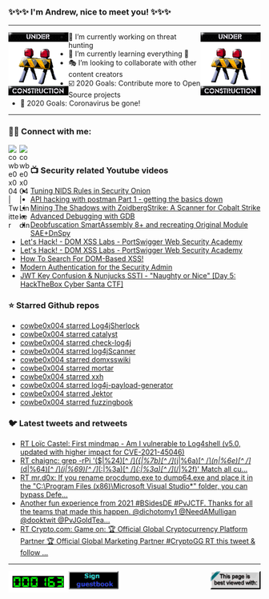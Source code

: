 ### ✨✨✨ I'm Andrew, nice to meet you! ✨✨✨

---
<img align="left" width="120px" src="https://raw.githubusercontent.com/cowbe0x004/cowbe0x004/master/images/image004.gif" />
<img align="right" width="120px" src="https://raw.githubusercontent.com/cowbe0x004/cowbe0x004/master/images/image004.gif" />

- 📖 I’m currently working on threat hunting
- 📘 I’m currently learning everything 🤣
- 🎭 I’m looking to collaborate with other content creators
- ☑️ 2020 Goals: Contribute more to Open Source projects
- 🦠 2020 Goals: Coronavirus be gone!

---

### 🤝🏽 Connect with me:
[<img align="left" alt="cowbe0x004 | Twitter" width="22px" src="https://cdn.jsdelivr.net/npm/simple-icons@v3/icons/twitter.svg" />][twitter]
[<img align="left" alt="cowbe0x004 | LinkedIn" width="22px" src="https://cdn.jsdelivr.net/npm/simple-icons@v3/icons/linkedin.svg" />][linkedin]

<!--
[<img align="left" alt="cowbe0x004.com" width="22px" src="https://raw.githubusercontent.com/iconic/open-iconic/master/svg/globe.svg" />][website]
[<img align="left" alt="cowbe0x004 | YouTube" width="22px" src="https://cdn.jsdelivr.net/npm/simple-icons@v3/icons/youtube.svg" />][youtube]
[<img align="left" alt="cowbe0x004 | Instagram" width="22px" src="https://cdn.jsdelivr.net/npm/simple-icons@v3/icons/instagram.svg" />][instagram]
-->

<br />

### 📺 Security related Youtube videos
<!-- YOUTUBE:START -->
- [Tuning NIDS Rules in Security Onion](https://www.youtube.com/watch?v=GQObGTcFl-4)
- [API hacking with postman Part 1 - getting the basics down](https://www.youtube.com/watch?v=rdxVgV8dOnQ)
- [Mining The Shadows with ZoidbergStrike: A Scanner for Cobalt Strike](https://www.youtube.com/watch?v=MWr6bvrrYHQ)
- [Advanced Debugging with GDB](https://www.youtube.com/watch?v=Rudz-uSdWHM)
- [Deobfuscation SmartAssembly 8+ and recreating Original Module SAE+DnSpy](https://www.youtube.com/watch?v=vpdiO44Gsw8)
- [Let&#39;s Hack! - DOM XSS Labs - PortSwigger Web Security Academy](https://www.youtube.com/watch?v=-5uhv9orAhQ)
- [Let&#39;s Hack! - DOM XSS Labs - PortSwigger Web Security Academy](https://www.youtube.com/watch?v=-5uhv9orAhQ)
- [How To Search For DOM-Based XSS!](https://www.youtube.com/watch?v=ojiOCfg-FXU)
- [Modern Authentication for the Security Admin](https://www.youtube.com/watch?v=KiHLtmcYuUA)
- [JWT Key Confusion &amp; Nunjucks SSTI - &quot;Naughty or Nice&quot; [Day 5: HackTheBox Cyber Santa CTF]](https://www.youtube.com/watch?v=tV7C6HSrtm4)
<!-- YOUTUBE:END -->

### ⭐ Starred Github repos
<!-- GITHUB_STAR:START -->
- [cowbe0x004 starred Log4jSherlock](https://github.com/Maelstromage/Log4jSherlock)
- [cowbe0x004 starred catalyst](https://github.com/SecurityBrewery/catalyst)
- [cowbe0x004 starred check-log4j](https://github.com/yahoo/check-log4j)
- [cowbe0x004 starred log4jScanner](https://github.com/proferosec/log4jScanner)
- [cowbe0x004 starred domxsswiki](https://github.com/wisec/domxsswiki)
- [cowbe0x004 starred mortar](https://github.com/0xsp-SRD/mortar)
- [cowbe0x004 starred xxh](https://github.com/xxh/xxh)
- [cowbe0x004 starred log4j-payload-generator](https://github.com/woodpecker-appstore/log4j-payload-generator)
- [cowbe0x004 starred Jektor](https://github.com/FULLSHADE/Jektor)
- [cowbe0x004 starred fuzzingbook](https://github.com/uds-se/fuzzingbook)
<!-- GITHUB_STAR:END -->

### 🐦 Latest tweets and retweets
<!-- TWEETS:START -->
- [RT Loïc Castel: First mindmap - Am I vulnerable to Log4shell &lpar;v5.0, updated with higher impact for CVE-2021-45046&rpar;](https://twitter.com/Dick_Reverse/status/1471957167213318149)
- [RT chaignc: grep -rPi &#39;&lpar;\$|%24&rpar;[^ /]*&lpar;{|%7b&rpar;[^ /]*&lpar;j|%6a&rpar;[^ /]*&lpar;n|%6e&rpar;[^ /]*&lpar;d|%64&rpar;[^ /]*&lpar;i|%69&rpar;[^ /]*&lpar;:|%3a&rpar;[^ /]*&lpar;:|%3a&rpar;[^ /]*&lpar;/|%2f&rpar;&#39;  Match all cu...](https://twitter.com/chaignc/status/1470371365693886466)
- [RT mr.d0x: If you rename procdump.exe to dump64.exe and place it in the &quot;C:\Program Files &lpar;x86&rpar;\Microsoft Visual Studio\*&quot; folder, you can bypass Defe...](https://twitter.com/mrd0x/status/1460597833917251595)
- [Another fun experience from 2021 #BSidesDE #PvJCTF. Thanks for all the teams that made this happen. @dichotomy1  @NeedAMulligan  @dooktwit @PvJGoldTea...](https://twitter.com/cowbe0x004/status/1459634829448957958)
- [RT Crypto.com: Game on:  🏆 Official Global Cryptocurrency Platform Partner 🏆 Official Global Marketing Partner #CryptoGG RT this tweet &amp; follow ...](https://twitter.com/cryptocom/status/1455883516785283076)
<!-- TWEETS:END -->

---

[<img align="left" width="120px" src="https://raw.githubusercontent.com/cowbe0x004/cowbe0x004/master/images/visitors.gif" />][visitor]
[<img align="left" alt="Sign My Guestbook" width="100px" src="https://raw.githubusercontent.com/cowbe0x004/cowbe0x004/master/images/sign_guest_book.gif" />][guestbook]
[<img align="right" width="100px" src="https://raw.githubusercontent.com/cowbe0x004/cowbe0x004/master/images/netscape.gif" />][netscape]


[website]: https://cowbe0x004.com
[twitter]: https://twitter.com/cowbe0x004
[youtube]: https://youtube.com/
[instagram]: https://instagram.com/
[linkedin]: https://www.linkedin.com/in/anhuang/
[guestbook]: https://github.com/cowbe0x004/cowbe0x004/issues
[netscape]: https://github.com/cowbe0x004/cowbe0x004
[visitor]: https://github.com/cowbe0x004/cowbe0x004
